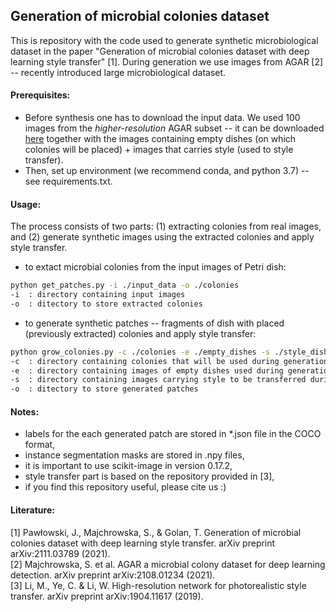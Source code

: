 ## Generation of microbial colonies dataset 

This is repository with the code used to generate synthetic microbiological dataset in the paper "Generation of microbial colonies dataset with deep learning style transfer" [1]. During generation we use images from AGAR [2] -- recently introduced large microbiological dataset.

#### Prerequisites:
- Before synthesis one has to download the input data. We used 100 images from the _higher-resolution_ AGAR subset -- it can be downloaded [here](https://link-url-here.org) together with the images containing empty dishes (on which colonies will be placed) + images that carries style (used to style transfer).
- Then, set up environment (we recommend conda, and python 3.7) -- see requirements.txt.

#### Usage:
The process consists of two parts: (1) extracting colonies from real images, and (2) generate synthetic images using the extracted colonies and apply style transfer.
- to extact microbial colonies from the input images of Petri dish:
```bash
python get_patches.py -i ./input_data -o ./colonies
-i  : directory containing input images
-o  : ditectory to store extracted colonies
```
- to generate synthetic patches -- fragments of dish with placed (previously extracted) colonies and apply style transfer:
```bash
python grow_colonies.py -c ./colonies -e ./empty_dishes -s ./style_dishes -o ./generated
-c  : directory containing colonies that will be used during generation
-e  : directory containing images of empty dishes used during generation
-s  : directory containing images carrying style to be transferred during the stylization stage
-o  : ditectory to store generated patches
```

#### Notes:
- labels for the each generated patch are stored in *.json file in the COCO format,
- instance segmentation masks are stored in .npy files,
- it is important to use scikit-image in version 0.17.2,
- style transfer part is based on the repository provided in [3],
- if you find this repository useful, please cite us :)

#### Literature:
[1] Pawłowski, J., Majchrowska, S., & Golan, T. Generation of microbial colonies dataset with deep learning style transfer. arXiv preprint arXiv:2111.03789 (2021).\
[2] Majchrowska, S. et al. AGAR a microbial colony dataset for deep learning detection. arXiv preprint arXiv:2108.01234 (2021).\
[3] Li, M., Ye, C. & Li, W. High-resolution network for photorealistic style transfer. arXiv preprint arXiv:1904.11617 (2019).


